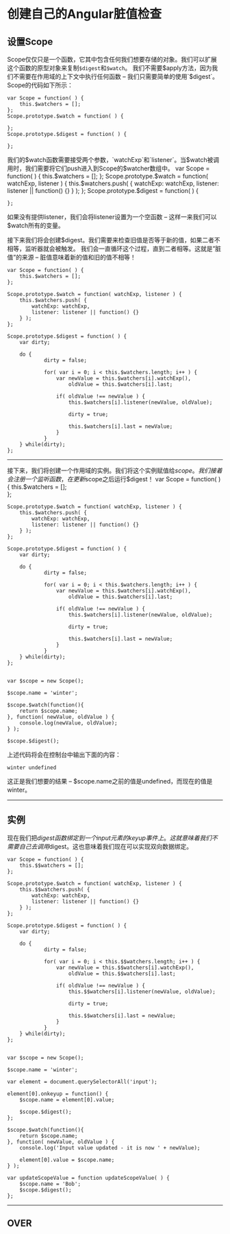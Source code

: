 # 创建自己的Angular脏值检查

## 设置Scope
Scope仅仅只是一个函数，它其中包含任何我们想要存储的对象。我们可以扩展这个函数的原型对象来复制`$digest`和`$watch`。
我们不需要$apply方法，因为我们不需要在作用域的上下文中执行任何函数 – 我们只需要简单的使用`$digest`。Scope的代码如下所示：

    var Scope = function( ) {
        this.$watchers = [];   
    };
    Scope.prototype.$watch = function( ) {

    };
    Scope.prototype.$digest = function( ) {

    };
    
我们的$watch函数需要接受两个参数，`watchExp`和`listener`。当$watch被调用时，我们需要将它们push进入到Scope的$watcher数组中。
    var Scope = function( ) {
        this.$watchers = [];   
    };
    Scope.prototype.$watch = function( watchExp, listener ) {
        this.$watchers.push( {
            watchExp: watchExp,
            listener: listener || function() {}
        } );
    };
    Scope.prototype.$digest = function( ) {

    };

如果没有提供listener，我们会将listener设置为一个空函数 – 这样一来我们可以$watch所有的变量。

接下来我们将会创建$digest。我们需要来检查旧值是否等于新的值，如果二者不相等，监听器就会被触发。
我们会一直循环这个过程，直到二者相等。这就是”脏值”的来源 – 脏值意味着新的值和旧的值不相等！

    var Scope = function( ) {
        this.$watchers = [];   
    };

    Scope.prototype.$watch = function( watchExp, listener ) {
        this.$watchers.push( {
            watchExp: watchExp,
            listener: listener || function() {}
        } );
    };

    Scope.prototype.$digest = function( ) {
        var dirty;

        do {
                dirty = false;

                for( var i = 0; i < this.$watchers.length; i++ ) {
                    var newValue = this.$watchers[i].watchExp(),
                        oldValue = this.$watchers[i].last;

                    if( oldValue !== newValue ) {
                        this.$watchers[i].listener(newValue, oldValue);

                        dirty = true;

                        this.$watchers[i].last = newValue;
                    }
                }
        } while(dirty);
    };

- - -
接下来，我们将创建一个作用域的实例。我们将这个实例赋值给$scope。我们接着会注册一个监听函数，在更新$scope之后运行$digest！
    var Scope = function( ) {
        this.$watchers = [];   
    };

    Scope.prototype.$watch = function( watchExp, listener ) {
        this.$watchers.push( {
            watchExp: watchExp,
            listener: listener || function() {}
        } );
    };

    Scope.prototype.$digest = function( ) {
        var dirty;

        do {
                dirty = false;

                for( var i = 0; i < this.$watchers.length; i++ ) {
                    var newValue = this.$watchers[i].watchExp(),
                        oldValue = this.$watchers[i].last;

                    if( oldValue !== newValue ) {
                        this.$watchers[i].listener(newValue, oldValue);

                        dirty = true;

                        this.$watchers[i].last = newValue;
                    }
                }
        } while(dirty);
    };


    var $scope = new Scope();

    $scope.name = 'winter';

    $scope.$watch(function(){
        return $scope.name;
    }, function( newValue, oldValue ) {
        console.log(newValue, oldValue);
    } );

    $scope.$digest();


上述代码将会在控制台中输出下面的内容：

    winter undefined
    
这正是我们想要的结果 – $scope.name之前的值是undefined，而现在的值是winter。

- - -
## 实例

现在我们把$digest函数绑定到一个input元素的keyup事件上。这就意味着我们不需要自己去调用$digest。这也意味着我们现在可以实现双向数据绑定。

    var Scope = function( ) {
        this.$$watchers = [];   
    };

    Scope.prototype.$watch = function( watchExp, listener ) {
        this.$$watchers.push( {
            watchExp: watchExp,
            listener: listener || function() {}
        } );
    };

    Scope.prototype.$digest = function( ) {
        var dirty;

        do {
                dirty = false;

                for( var i = 0; i < this.$$watchers.length; i++ ) {
                    var newValue = this.$$watchers[i].watchExp(),
                        oldValue = this.$$watchers[i].last;

                    if( oldValue !== newValue ) {
                        this.$$watchers[i].listener(newValue, oldValue);

                        dirty = true;

                        this.$$watchers[i].last = newValue;
                    }
                }
        } while(dirty);
    };


    var $scope = new Scope();

    $scope.name = 'winter';

    var element = document.querySelectorAll('input');

    element[0].onkeyup = function() {
        $scope.name = element[0].value;

        $scope.$digest();
    };

    $scope.$watch(function(){
        return $scope.name;
    }, function( newValue, oldValue ) {
        console.log('Input value updated - it is now ' + newValue);

        element[0].value = $scope.name;
    } );

    var updateScopeValue = function updateScopeValue( ) {
        $scope.name = 'Bob';
        $scope.$digest();
    };

- - -
## OVER

